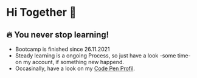 # Hi Together 👋

## :fire: You never stop learning!

- Bootcamp is finished since 26.11.2021
- Steady learning is a ongoing Process, so just have a look -some time- on my account, if something new happend.
- Occasinally, have a look on my [Code Pen Profil](https://codepen.io/gagasissi).

